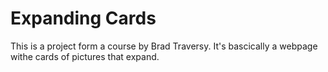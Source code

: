 # Expanding Cards

This is a project form a course by Brad Traversy. It's bascically a webpage withe cards of pictures that expand.
